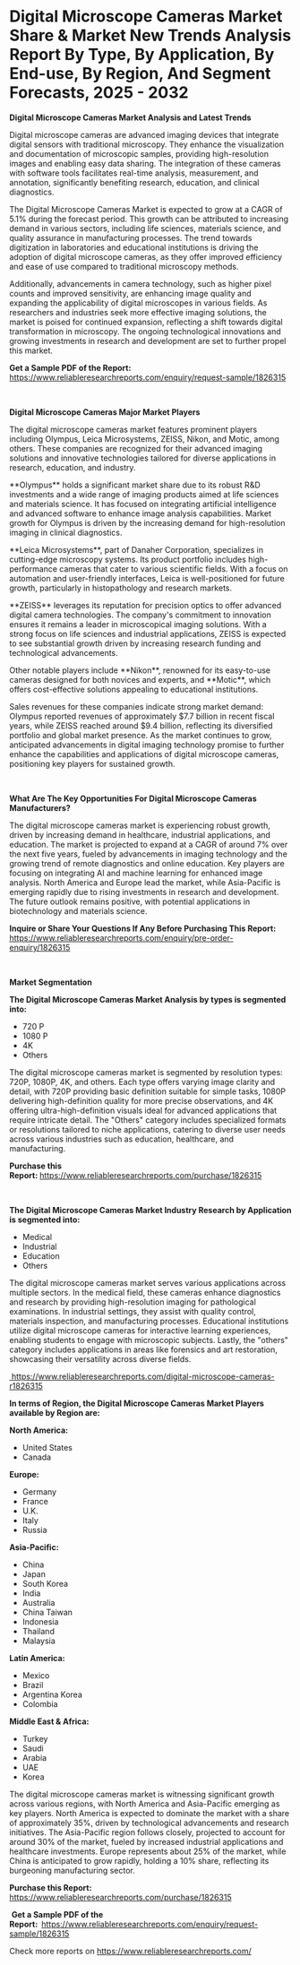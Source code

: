 <p><h1>Digital Microscope Cameras Market Share & Market New Trends Analysis Report By Type, By Application, By End-use, By Region, And Segment Forecasts, 2025 - 2032</h1></p><p><strong>Digital Microscope Cameras Market Analysis and Latest Trends</strong></p>
<p><p>Digital microscope cameras are advanced imaging devices that integrate digital sensors with traditional microscopy. They enhance the visualization and documentation of microscopic samples, providing high-resolution images and enabling easy data sharing. The integration of these cameras with software tools facilitates real-time analysis, measurement, and annotation, significantly benefiting research, education, and clinical diagnostics.</p><p>The Digital Microscope Cameras Market is expected to grow at a CAGR of 5.1% during the forecast period. This growth can be attributed to increasing demand in various sectors, including life sciences, materials science, and quality assurance in manufacturing processes. The trend towards digitization in laboratories and educational institutions is driving the adoption of digital microscope cameras, as they offer improved efficiency and ease of use compared to traditional microscopy methods.</p><p>Additionally, advancements in camera technology, such as higher pixel counts and improved sensitivity, are enhancing image quality and expanding the applicability of digital microscopes in various fields. As researchers and industries seek more effective imaging solutions, the market is poised for continued expansion, reflecting a shift towards digital transformation in microscopy. The ongoing technological innovations and growing investments in research and development are set to further propel this market.</p></p>
<p><strong>Get a Sample PDF of the Report:&nbsp;</strong> <a href="https://www.reliableresearchreports.com/enquiry/request-sample/1826315?utm_campaign=2102&utm_medium=2&utm_source=Github&utm_content=ia&utm_term=07022025&utm_id=digital-microscope-cameras">https://www.reliableresearchreports.com/enquiry/request-sample/1826315</a></p>
<p>&nbsp;</p>
<p><strong>Digital Microscope Cameras Major Market Players</strong></p>
<p><p>The digital microscope cameras market features prominent players including Olympus, Leica Microsystems, ZEISS, Nikon, and Motic, among others. These companies are recognized for their advanced imaging solutions and innovative technologies tailored for diverse applications in research, education, and industry.</p><p>**Olympus** holds a significant market share due to its robust R&D investments and a wide range of imaging products aimed at life sciences and materials science. It has focused on integrating artificial intelligence and advanced software to enhance image analysis capabilities. Market growth for Olympus is driven by the increasing demand for high-resolution imaging in clinical diagnostics.</p><p>**Leica Microsystems**, part of Danaher Corporation, specializes in cutting-edge microscopy systems. Its product portfolio includes high-performance cameras that cater to various scientific fields. With a focus on automation and user-friendly interfaces, Leica is well-positioned for future growth, particularly in histopathology and research markets.</p><p>**ZEISS** leverages its reputation for precision optics to offer advanced digital camera technologies. The company's commitment to innovation ensures it remains a leader in microscopical imaging solutions. With a strong focus on life sciences and industrial applications, ZEISS is expected to see substantial growth driven by increasing research funding and technological advancements.</p><p>Other notable players include **Nikon**, renowned for its easy-to-use cameras designed for both novices and experts, and **Motic**, which offers cost-effective solutions appealing to educational institutions. </p><p>Sales revenues for these companies indicate strong market demand: Olympus reported revenues of approximately $7.7 billion in recent fiscal years, while ZEISS reached around $9.4 billion, reflecting its diversified portfolio and global market presence. As the market continues to grow, anticipated advancements in digital imaging technology promise to further enhance the capabilities and applications of digital microscope cameras, positioning key players for sustained growth.</p></p>
<p>&nbsp;</p>
<p><strong>What Are The Key Opportunities For Digital Microscope Cameras Manufacturers?</strong></p>
<p><p>The digital microscope cameras market is experiencing robust growth, driven by increasing demand in healthcare, industrial applications, and education. The market is projected to expand at a CAGR of around 7% over the next five years, fueled by advancements in imaging technology and the growing trend of remote diagnostics and online education. Key players are focusing on integrating AI and machine learning for enhanced image analysis. North America and Europe lead the market, while Asia-Pacific is emerging rapidly due to rising investments in research and development. The future outlook remains positive, with potential applications in biotechnology and materials science.</p></p>
<p><strong>Inquire or Share Your Questions If Any Before Purchasing This Report:</strong> <a href="https://www.reliableresearchreports.com/enquiry/pre-order-enquiry/1826315?utm_campaign=2102&utm_medium=2&utm_source=Github&utm_content=ia&utm_term=07022025&utm_id=digital-microscope-cameras">https://www.reliableresearchreports.com/enquiry/pre-order-enquiry/1826315</a></p>
<p>&nbsp;</p>
<p><strong>Market Segmentation</strong></p>
<p><strong>The Digital Microscope Cameras Market Analysis by types is segmented into:</strong></p>
<p><ul><li>720 P</li><li>1080 P</li><li>4K</li><li>Others</li></ul></p>
<p><p>The digital microscope cameras market is segmented by resolution types: 720P, 1080P, 4K, and others. Each type offers varying image clarity and detail, with 720P providing basic definition suitable for simple tasks, 1080P delivering high-definition quality for more precise observations, and 4K offering ultra-high-definition visuals ideal for advanced applications that require intricate detail. The "Others" category includes specialized formats or resolutions tailored to niche applications, catering to diverse user needs across various industries such as education, healthcare, and manufacturing.</p></p>
<p><strong>Purchase this Report:&nbsp;</strong><a href="https://www.reliableresearchreports.com/purchase/1826315?utm_campaign=2102&utm_medium=2&utm_source=Github&utm_content=ia&utm_term=07022025&utm_id=digital-microscope-cameras">https://www.reliableresearchreports.com/purchase/1826315</a></p>
<p>&nbsp;</p>
<p><strong>The Digital Microscope Cameras Market Industry Research by Application is segmented into:</strong></p>
<p><ul><li>Medical</li><li>Industrial</li><li>Education</li><li>Others</li></ul></p>
<p><p>The digital microscope cameras market serves various applications across multiple sectors. In the medical field, these cameras enhance diagnostics and research by providing high-resolution imaging for pathological examinations. In industrial settings, they assist with quality control, materials inspection, and manufacturing processes. Educational institutions utilize digital microscope cameras for interactive learning experiences, enabling students to engage with microscopic subjects. Lastly, the "others" category includes applications in areas like forensics and art restoration, showcasing their versatility across diverse fields.</p></p>
<p><a href="https://www.reliableresearchreports.com/digital-microscope-cameras-r1826315?utm_campaign=2102&utm_medium=2&utm_source=Github&utm_content=ia&utm_term=07022025&utm_id=digital-microscope-cameras">&nbsp;https://www.reliableresearchreports.com/digital-microscope-cameras-r1826315</a></p>
<p><strong>In terms of Region, the Digital Microscope Cameras Market Players available by Region are:</strong></p>
<p>
    <p> <strong> North America: </strong>
        <ul>
            <li>United States</li>
            <li>Canada</li>
        </ul>
        </p> 
    <p> <strong> Europe: </strong>
        <ul>
            <li>Germany</li>
            <li>France</li>
            <li>U.K.</li>
            <li>Italy</li>
            <li>Russia</li>
        </ul>
        </p> 
    <p> <strong> Asia-Pacific: </strong>
        <ul>
            <li>China</li>
            <li>Japan</li>
            <li>South Korea</li>
            <li>India</li>
            <li>Australia</li>
            <li>China Taiwan</li>
            <li>Indonesia</li>
            <li>Thailand</li>
            <li>Malaysia</li>
        </ul>
        </p> 
    <p> <strong> Latin America: </strong>
        <ul>
            <li>Mexico</li>
            <li>Brazil</li>
            <li>Argentina Korea</li>
            <li>Colombia</li>
        </ul>
        </p> 
    <p> <strong> Middle East & Africa: </strong>
        <ul>
            <li>Turkey</li>
            <li>Saudi</li>
            <li>Arabia</li>
            <li>UAE</li>
            <li>Korea</li>
        </ul>
    </p>
    </p>
<p><p>The digital microscope cameras market is witnessing significant growth across various regions, with North America and Asia-Pacific emerging as key players. North America is expected to dominate the market with a share of approximately 35%, driven by technological advancements and research initiatives. The Asia-Pacific region follows closely, projected to account for around 30% of the market, fueled by increased industrial applications and healthcare investments. Europe represents about 25% of the market, while China is anticipated to grow rapidly, holding a 10% share, reflecting its burgeoning manufacturing sector.</p></p>
<p><strong>Purchase this Report: </strong><a href="https://www.reliableresearchreports.com/purchase/1826315?utm_campaign=2102&utm_medium=2&utm_source=Github&utm_content=ia&utm_term=07022025&utm_id=digital-microscope-cameras">https://www.reliableresearchreports.com/purchase/1826315</a></p>
<p>&nbsp;<strong>Get a Sample PDF of the Report:&nbsp;&nbsp;</strong><a href="https://www.reliableresearchreports.com/enquiry/request-sample/1826315?utm_campaign=2102&utm_medium=2&utm_source=Github&utm_content=ia&utm_term=07022025&utm_id=digital-microscope-cameras">https://www.reliableresearchreports.com/enquiry/request-sample/1826315</a></p>
<p><strong></strong></p>
<p>Check more reports on <a href="https://www.reliableresearchreports.com/?utm_campaign=2102&utm_medium=2&utm_source=Github&utm_content=ia&utm_term=07022025&utm_id=digital-microscope-cameras">https://www.reliableresearchreports.com/</a></p>